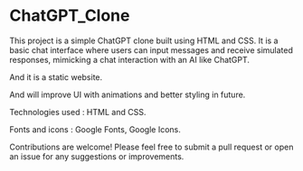 # ChatGPT_Clone

This project is a simple ChatGPT clone built using HTML and CSS. It is a basic chat interface where users can input messages and receive simulated responses, mimicking a chat interaction with an AI like ChatGPT.

And it is a static website.

And will improve UI with animations and better styling in future.


Technologies used : HTML and CSS.

Fonts and icons : Google Fonts, Google Icons.

Contributions are welcome! Please feel free to submit a pull request or open an issue for any suggestions or improvements.

